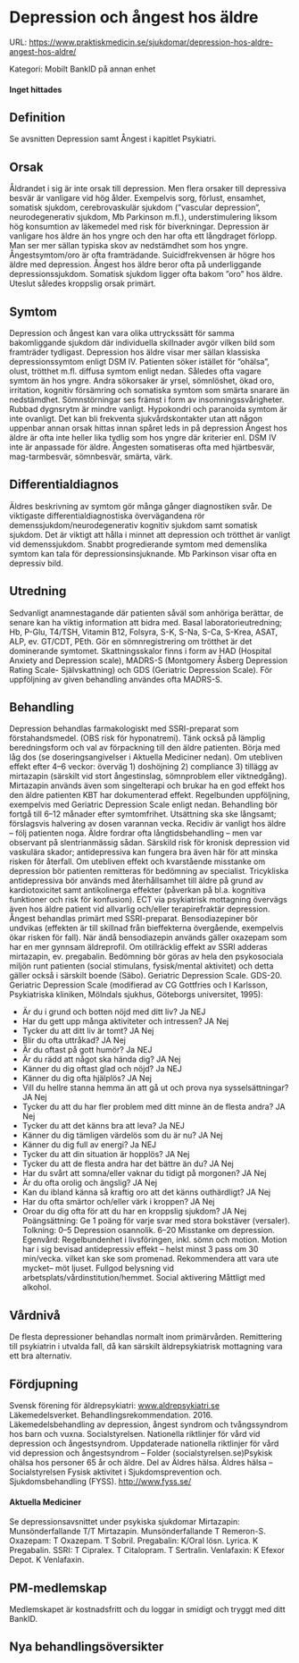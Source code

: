 # Depression och ångest hos äldre

URL: https://www.praktiskmedicin.se/sjukdomar/depression-hos-aldre-angest-hos-aldre/



Kategori: Mobilt BankID på annan enhet

#### Inget hittades

## Definition

Se avsnitten Depression samt Ångest i kapitlet Psykiatri.

## Orsak

Åldrandet i sig är inte orsak till depression. Men flera orsaker till depressiva besvär är vanligare vid hög ålder. Exempelvis sorg, förlust, ensamhet, somatisk sjukdom, cerebrovaskulär sjukdom (”vascular depression”, neurodegenerativ sjukdom, Mb Parkinson m.fl.), understimulering liksom hög konsumtion av läkemedel med risk för biverkningar.
Depression är vanligare hos äldre än hos yngre och den har ofta ett långdraget förlopp. Man ser mer sällan typiska skov av nedstämdhet som hos yngre. Ångestsymtom/oro är ofta framträdande. Suicidfrekvensen är högre hos äldre med depression.
Ångest hos äldre beror ofta på underliggande depressionssjukdom. Somatisk sjukdom ligger ofta bakom ”oro” hos äldre. Uteslut således kroppslig orsak primärt.

## Symtom

Depression och ångest kan vara olika uttryckssätt för samma bakomliggande sjukdom där individuella skillnader avgör vilken bild som framträder tydligast.
Depression hos äldre visar mer sällan klassiska depressionssymtom enligt DSM IV. Patienten söker istället för ”ohälsa”, olust, trötthet m.fl. diffusa symtom enligt nedan. Således ofta vagare symtom än hos yngre.
Andra sökorsaker är yrsel, sömnlöshet, ökad oro, irritation, kognitiv försämring och somatiska symtom som smärta snarare än nedstämdhet. Sömnstörningar ses främst i form av insomningssvårigheter. Rubbad dygnsrytm är mindre vanligt. Hypokondri och paranoida symtom är inte ovanligt. Det kan bli frekventa sjukvårdskontakter utan att någon uppenbar annan orsak hittas innan spåret leds in på depression
Ångest hos äldre är ofta inte heller lika tydlig som hos yngre där kriterier enl. DSM IV inte är anpassade för äldre. Ångesten somatiseras ofta med hjärtbesvär, mag-tarmbesvär, sömnbesvär, smärta, värk.

## Differentialdiagnos

Äldres beskrivning av symtom gör många gånger diagnostiken svår. De viktigaste differentialdiagnostiska övervägandena rör demenssjukdom/neurodegenerativ kognitiv sjukdom samt somatisk sjukdom. Det är viktigt att hålla i minnet att depression och trötthet är vanligt vid demenssjukdom. Snabbt progredierande symtom med demenslika symtom kan tala för depressionsinsjuknande. Mb Parkinson visar ofta en depressiv bild.

## Utredning

Sedvanligt anamnestagande där patienten såväl som anhöriga berättar, de senare kan ha viktig information att bidra med. Basal laboratorieutredning; Hb, P-Glu, T4/TSH, Vitamin B12, Folsyra, S-K, S-Na, S-Ca, S-Krea, ASAT, ALP, ev. GT/CDT, PEth. Gör en sömnregistrering om trötthet är det dominerande symtomet.
Skattningsskalor finns i form av HAD (Hospital Anxiety and Depression scale), MADRS-S (Montgomery Åsberg Depression Rating Scale- Självskattning) och GDS (Geriatric Depression Scale). För uppföljning av given behandling användes ofta MADRS-S.

## Behandling

Depression behandlas farmakologiskt med SSRI-preparat som förstahandsmedel. (OBS risk för hyponatremi). Tänk också på lämplig beredningsform och val av förpackning till den äldre patienten. Börja med låg dos (se doseringsangivelser i Aktuella Mediciner nedan). Om utebliven effekt efter 4–6 veckor: överväg 1) doshöjning 2) compliance 3) tillägg av mirtazapin (särskilt vid stort ångestinslag, sömnproblem eller viktnedgång). Mirtazapin används även som singelterapi och brukar ha en god effekt hos den äldre patienten KBT har dokumenterad effekt. Regelbunden uppföljning, exempelvis med Geriatric Depression Scale enligt nedan.
Behandling bör fortgå till 6–12 månader efter symtomfrihet. Utsättning ska ske långsamt; förslagsvis halvering av dosen varannan vecka. Recidiv är vanligt hos äldre – följ patienten noga. Äldre fordrar ofta långtidsbehandling – men var observant på slentrianmässig sådan. Särskild risk för kronisk depression vid vaskulära skador; antidepressiva kan fungera bra även här för att minska risken för återfall.
Om utebliven effekt och kvarstående misstanke om depression bör patienten remitteras för bedömning av specialist. Tricykliska antidepressiva bör används med återhållsamhet till äldre på grund av kardiotoxicitet samt antikolinerga effekter (påverkan på bl.a. kognitiva funktioner och risk för konfusion).
ECT via psykiatrisk mottagning övervägs även hos äldre patient vid allvarlig och/eller terapirefraktär depression.
Ångest behandlas primärt med SSRI-preparat. Bensodiazepiner bör undvikas (effekten är till skillnad från bieffekterna övergående, exempelvis ökar risken för fall). När ändå bensodiazepin används gäller oxazepam som har en mer gynnsam äldreprofil. Om otillräcklig effekt av SSRI adderas mirtazapin, ev. pregabalin.
Bedömning bör göras av hela den psykosociala miljön runt patienten (social stimulans, fysisk/mental aktivitet) och detta gäller också i särskilt boende (Säbo).
Geriatric Depression Scale. GDS-20.
Geriatric Depression Scale (modifierad av CG Gottfries och I Karlsson, Psykiatriska kliniken, Mölndals sjukhus, Göteborgs universitet, 1995):
- Är du i grund och botten nöjd med ditt liv? Ja NEJ
- Har du gett upp många aktiviteter och intressen? JA Nej
- Tycker du att ditt liv är tomt? JA Nej
- Blir du ofta uttråkad? JA Nej
- Är du oftast på gott humör? Ja NEJ
- Är du rädd att något ska hända dig? JA Nej
- Känner du dig oftast glad och nöjd? Ja NEJ
- Känner du dig ofta hjälplös? JA Nej
- Vill du hellre stanna hemma än att gå ut och prova nya sysselsättningar? JA Nej
- Tycker du att du har fler problem med ditt minne än de flesta andra? JA Nej
- Tycker du att det känns bra att leva? Ja NEJ
- Känner du dig tämligen värdelös som du är nu? JA Nej
- Känner du dig full av energi? Ja NEJ
- Tycker du att din situation är hopplös? JA Nej
- Tycker du att de flesta andra har det bättre än du? JA Nej
- Har du svårt att somna/eller vaknar du tidigt på morgonen? JA Nej
- Är du ofta orolig och ängslig? JA Nej
- Kan du ibland känna så kraftig oro att det känns outhärdligt? JA Nej
- Har du ofta smärtor och/eller värk i kroppen? JA Nej
- Oroar du dig ofta för att du har en kroppslig sjukdom? JA Nej
Poängsättning:
Ge 1 poäng för varje svar med stora bokstäver (versaler).
Tolkning: 0–5 Depression osannolik.
6–20 Misstanke om depression.
Egenvård: Regelbundenhet i livsföringen, inkl. sömn och motion. Motion har i sig bevisad antidepressiv effekt – helst minst 3 pass om 30 min/vecka. vilket kan ske som promenad. Rekommendera att vara ute mycket– möt ljuset. Fullgod belysning vid arbetsplats/vårdinstitution/hemmet. Social aktivering Måttligt med alkohol.

## Vårdnivå

De flesta depressioner behandlas normalt inom primärvården. Remittering till psykiatrin i utvalda fall, då kan särskilt äldrepsykiatrisk mottagning vara ett bra alternativ.

## Fördjupning

Svensk förening för äldrepsykiatri: www.aldrepsykiatri.se
Läkemedelsverket. Behandlingsrekommendation. 2016. Läkemedelsbehandling av depression, ångest syndrom och tvångssyndrom hos barn och vuxna.
Socialstyrelsen. Nationella riktlinjer för vård vid depression och ångestsyndrom. Uppdaterade nationella riktlinjer för vård vid depression och ångestsyndrom – Folder (socialstyrelsen.se)Psykisk ohälsa hos personer 65 år och äldre. Del av Äldres hälsa. Äldres hälsa – Socialstyrelsen
Fysisk aktivitet i Sjukdomsprevention och. Sjukdomsbehandling (FYSS). http://www.fyss.se/

#### Aktuella Mediciner

Se depressionsavsnittet under psykiska sjukdomar
Mirtazapin: Munsönderfallande T/T Mirtazapin. Munsönderfallande T Remeron-S.
Oxazepam: T Oxazepam. T Sobril.
Pregabalin: K/Oral lösn. Lyrica. K Pregabalin.
SSRI: T Cipralex. T Citalopram. T Sertralin.
Venlafaxin: K Efexor Depot. K Venlafaxin.

## PM-medlemskap

Medlemskapet är kostnadsfritt och du loggar in smidigt och tryggt med ditt BankID.

## Nya behandlingsöversikter

